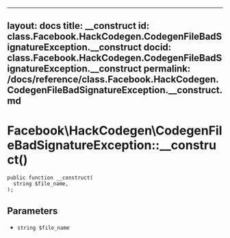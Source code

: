 
***

layout: docs
title: __construct
id: class.Facebook.HackCodegen.CodegenFileBadSignatureException.__construct
docid: class.Facebook.HackCodegen.CodegenFileBadSignatureException.__construct
permalink: /docs/reference/class.Facebook.HackCodegen.CodegenFileBadSignatureException.__construct.md
---







# Facebook\\HackCodegen\\CodegenFileBadSignatureException::__construct()




``` Hack
public function __construct(
  string $file_name,
);
```




## Parameters




- ` string $file_name `